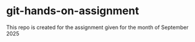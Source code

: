 # git-hands-on-assignment
This repo is created for the assignment given for the month of September 2025
